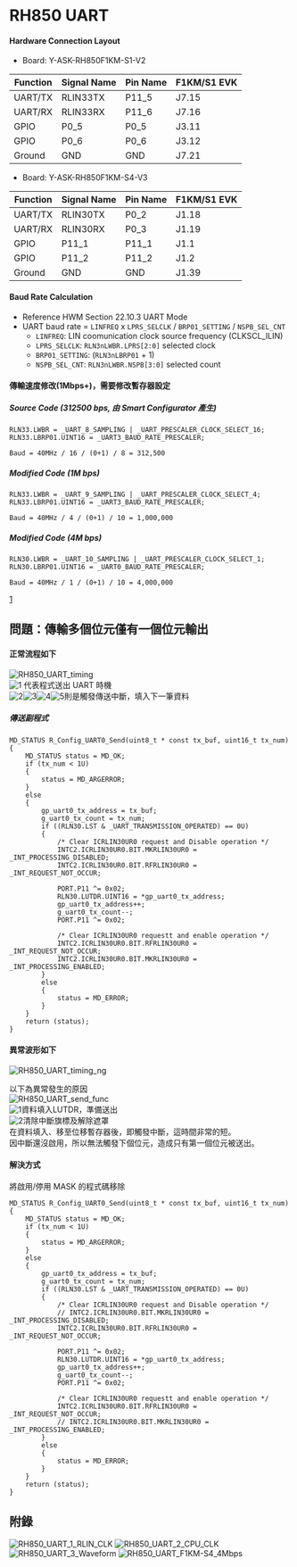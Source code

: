 RH850 UART
==========

#### Hardware Connection Layout

* Board: Y-ASK-RH850F1KM-S1-V2

Function    | Signal Name| Pin Name  | F1KM/S1 EVK
------------|------------|-----------|-----------
UART/TX     | RLIN33TX   | P11_5     | J7.15
UART/RX     | RLIN33RX   | P11_6     | J7.16
GPIO        | P0_5       | P0_5      | J3.11
GPIO        | P0_6       | P0_6      | J3.12
Ground      | GND        | GND       | J7.21

* Board: Y-ASK-RH850F1KM-S4-V3

Function    | Signal Name| Pin Name  | F1KM/S1 EVK
------------|------------|-----------|-----------
UART/TX     | RLIN30TX   | P0_2      | J1.18
UART/RX     | RLIN30RX   | P0_3      | J1.19
GPIO        | P11_1      | P11_1     | J1.1
GPIO        | P11_2      | P11_2     | J1.2
Ground      | GND        | GND       | J1.39


#### Baud Rate Calculation
* Reference HWM Section 22.10.3  UART Mode
* UART baud rate = `LINFREQ` x `LPRS_SELCLK` / `BRP01_SETTING` / `NSPB_SEL_CNT`
    - `LINFREQ`: LIN coomunication clock source frequency (CLKSCL_ILIN)
    - `LPRS_SELCLK`: `RLN3nLWBR.LPRS[2:0]` selected clock
    - `BRP01_SETTING`: (`RLN3nLBRP01` + 1)
    - `NSPB_SEL_CNT`: `RLN3nLWBR.NSPB[3:0]` selected count

#### 傳輸速度修改(1Mbps+)，需要修改暫存器設定

##### Source Code (312500 bps, 由 Smart Configurator 產生)

    RLN33.LWBR = _UART_8_SAMPLING | _UART_PRESCALER_CLOCK_SELECT_16;
    RLN33.LBRP01.UINT16 = _UART3_BAUD_RATE_PRESCALER;

    Baud = 40MHz / 16 / (0+1) / 8 = 312,500

##### Modified Code (1M bps)

    RLN33.LWBR = _UART_9_SAMPLING | _UART_PRESCALER_CLOCK_SELECT_4;
    RLN33.LBRP01.UINT16 = _UART3_BAUD_RATE_PRESCALER;

    Baud = 40MHz / 4 / (0+1) / 10 = 1,000,000

##### Modified Code (4M bps)

    RLN30.LWBR = _UART_10_SAMPLING | _UART_PRESCALER_CLOCK_SELECT_1;
    RLN30.LBRP01.UINT16 = _UART0_BAUD_RATE_PRESCALER;

    Baud = 40MHz / 1 / (0+1) / 10 = 4,000,000
[1](code/RH850_F1KM-S4_UART_BAUD_4Mbps.zip)

## 問題：傳輸多個位元僅有一個位元輸出
#### 正常流程如下
![RH850_UART_timing](attach/RH850_UART_timing.jpg)   
![1](attach/1.gif) 代表程式送出 UART 時機  
![2](attach/2.gif)![3](attach/3.gif)![4](attach/4.gif)![5](attach/5.gif)則是觸發傳送中斷，填入下一筆資料

##### 傳送副程式

    MD_STATUS R_Config_UART0_Send(uint8_t * const tx_buf, uint16_t tx_num)
    {
        MD_STATUS status = MD_OK;
        if (tx_num < 1U)
        {
            status = MD_ARGERROR;
        }
        else
        {
            gp_uart0_tx_address = tx_buf;
            g_uart0_tx_count = tx_num;
            if ((RLN30.LST & _UART_TRANSMISSION_OPERATED) == 0U)
            {
                /* Clear ICRLIN30UR0 request and Disable operation */
                INTC2.ICRLIN30UR0.BIT.MKRLIN30UR0 = _INT_PROCESSING_DISABLED;
                INTC2.ICRLIN30UR0.BIT.RFRLIN30UR0 = _INT_REQUEST_NOT_OCCUR;
                
                PORT.P11 ^= 0x02;
                RLN30.LUTDR.UINT16 = *gp_uart0_tx_address;
                gp_uart0_tx_address++;
                g_uart0_tx_count--;
                PORT.P11 ^= 0x02;

                /* Clear ICRLIN30UR0 requestt and enable operation */
                INTC2.ICRLIN30UR0.BIT.RFRLIN30UR0 = _INT_REQUEST_NOT_OCCUR;
                INTC2.ICRLIN30UR0.BIT.MKRLIN30UR0 = _INT_PROCESSING_ENABLED;
            }
            else
            {
                status = MD_ERROR;
            }
        }
        return (status);
    }

#### 異常波形如下
![RH850_UART_timing_ng](attach/RH850_UART_timing_ng.jpg)   


以下為異常發生的原因   
![RH850_UART_send_func](attach/RH850_UART_send_func.png)   
![1](attach/1.gif)資料填入LUTDR，準備送出   
![2](attach/2.gif)清除中斷旗標及解除遮罩   
在資料填入、移至位移暫存器後，即觸發中斷，這時間非常的短。   
因中斷還沒啟用，所以無法觸發下個位元，造成只有第一個位元被送出。

#### 解決方式
將啟用/停用 MASK 的程式碼移除

    MD_STATUS R_Config_UART0_Send(uint8_t * const tx_buf, uint16_t tx_num)
    {
        MD_STATUS status = MD_OK;
        if (tx_num < 1U)
        {
            status = MD_ARGERROR;
        }
        else
        {
            gp_uart0_tx_address = tx_buf;
            g_uart0_tx_count = tx_num;
            if ((RLN30.LST & _UART_TRANSMISSION_OPERATED) == 0U)
            {
                /* Clear ICRLIN30UR0 request and Disable operation */
                // INTC2.ICRLIN30UR0.BIT.MKRLIN30UR0 = _INT_PROCESSING_DISABLED;
                INTC2.ICRLIN30UR0.BIT.RFRLIN30UR0 = _INT_REQUEST_NOT_OCCUR;
    
                PORT.P11 ^= 0x02;
                RLN30.LUTDR.UINT16 = *gp_uart0_tx_address;
                gp_uart0_tx_address++;
                g_uart0_tx_count--;
                PORT.P11 ^= 0x02;
    
                /* Clear ICRLIN30UR0 requestt and enable operation */
                INTC2.ICRLIN30UR0.BIT.RFRLIN30UR0 = _INT_REQUEST_NOT_OCCUR;
                // INTC2.ICRLIN30UR0.BIT.MKRLIN30UR0 = _INT_PROCESSING_ENABLED;
            }
            else
            {
                status = MD_ERROR;
            }
        }
        return (status);
    }


## 附錄
![RH850_UART_1_RLIN_CLK](attach/RH850_UART_1_RLIN_CLK.png)
![RH850_UART_2_CPU_CLK](attach/RH850_UART_2_CPU_CLK.png)
![RH850_UART_3_Waveform](attach/RH850_UART_3_Waveform.jpg)
![RH850_UART_F1KM-S4_4Mbps](attach/RH850_UART_F1KM-S4_4Mbps.png)
